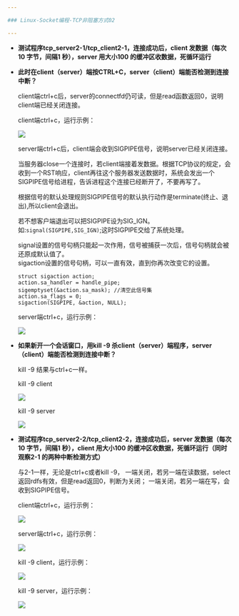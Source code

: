 ```yaml
---

### Linux-Socket编程-TCP非阻塞方式02

---
```


*   **测试程序tcp_server2-1/tcp_client2-1，连接成功后，client 发数据（每次10 字节，间隔1 秒），server 用大小100 的缓冲区收数据，死循环运行**
*   **此时在client（server）端按CTRL+C，server（client）端能否检测到连接中断？**

    client端ctrl+c后，server的connectfd仍可读，但是read函数返回0，说明client端已经关闭连接。

    client端ctrl+c，运行示例：

    ![][021]

    server端ctrl+c后，client端会收到SIGPIPE信号，说明server已经关闭连接。

    当服务器close一个连接时，若client端接着发数据。根据TCP协议的规定，会收到一个RST响应，client再往这个服务器发送数据时，系统会发出一个SIGPIPE信号给进程，告诉进程这个连接已经断开了，不要再写了。
    
    根据信号的默认处理规则SIGPIPE信号的默认执行动作是terminate(终止、退出),所以client会退出。

    若不想客户端退出可以把SIGPIPE设为SIG_IGN。如:`signal(SIGPIPE,SIG_IGN)`;这时SIGPIPE交给了系统处理。

    signal设置的信号句柄只能起一次作用，信号被捕获一次后，信号句柄就会被还原成默认值了。  
    sigaction设置的信号句柄，可以一直有效，直到你再次改变它的设置。

    	struct sigaction action;
    	action.sa_handler = handle_pipe;
    	sigemptyset(&action.sa_mask); //清空此信号集
    	action.sa_flags = 0;
    	sigaction(SIGPIPE, &action, NULL);

    server端ctrl+c，运行示例：

    ![][022]

*   **如果新开一个会话窗口，用kill -9 杀client（server）端程序，server（client）端能否检测到连接中断？**

    kill -9 结果与ctrl+c一样。

    kill -9 client

    ![][023]

    kill -9 server

    ![][024]

*   **测试程序tcp_server2-2/tcp_client2-2，连接成功后，server 发数据（每次10 字节，间隔1 秒），client 用大小100 的缓冲区收数据，死循环运行（同时观察2-1 的两种中断检测方式）**

    与2-1一样，无论是ctrl+c或者kill -9， 一端关闭，若另一端在读数据，select返回rdfs有效，但是read返回0，判断为关闭； 一端关闭，若另一端在写，会收到SIGPIPE信号。

    client端ctrl+c，运行示例：

    ![][025]

    server端ctrl+c，运行示例：

    ![][026]

    kill -9 client，运行示例：

    ![][027]

    kill -9 server，运行示例：

    ![][028]

[021]: Linux-Socket编程-TCP非阻塞方式02/021.jpg
[022]: Linux-Socket编程-TCP非阻塞方式02/022.jpg
[023]: Linux-Socket编程-TCP非阻塞方式02/023.jpg
[024]: Linux-Socket编程-TCP非阻塞方式02/024.jpg
[025]: Linux-Socket编程-TCP非阻塞方式02/025.jpg
[026]: Linux-Socket编程-TCP非阻塞方式02/026.jpg
[027]: Linux-Socket编程-TCP非阻塞方式02/027.jpg
[028]: Linux-Socket编程-TCP非阻塞方式02/028.jpg